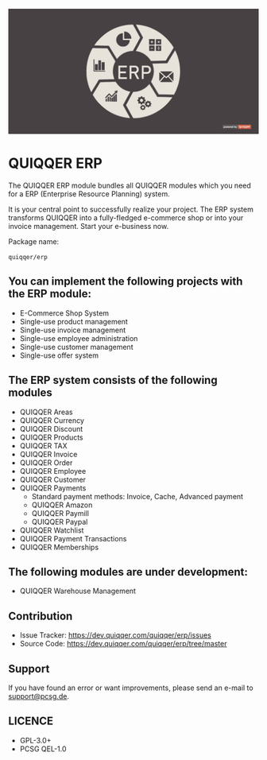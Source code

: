 ![QUIQQER ERP](bin/images/Readme.png)

QUIQQER ERP
========

The QUIQQER ERP module bundles all QUIQQER modules which you need for a 
ERP (Enterprise Resource Planning) system. 

It is your central point to successfully realize your project.
The ERP system transforms QUIQQER into a fully-fledged e-commerce shop or into your invoice management. 
Start your e-business now.

Package name:

    quiqqer/erp


You can implement the following projects with the ERP module:
------

- E-Commerce Shop System
- Single-use product management
- Single-use invoice management
- Single-use employee administration
- Single-use customer management
- Single-use offer system

The ERP system consists of the following modules
------

- QUIQQER Areas
- QUIQQER Currency
- QUIQQER Discount
- QUIQQER Products
- QUIQQER TAX
- QUIQQER Invoice
- QUIQQER Order
- QUIQQER Employee
- QUIQQER Customer
- QUIQQER Payments 
    - Standard payment methods: Invoice, Cache, Advanced payment
    - QUIQQER Amazon
    - QUIQQER Paymill
    - QUIQQER Paypal
- QUIQQER Watchlist
- QUIQQER Payment Transactions
- QUIQQER Memberships

The following modules are under development:
------

- QUIQQER Warehouse Management


Contribution
----------

- Issue Tracker: https://dev.quiqqer.com/quiqqer/erp/issues
- Source Code: https://dev.quiqqer.com/quiqqer/erp/tree/master


Support
-------

If you have found an error or want improvements, please send an e-mail to support@pcsg.de.


LICENCE
-------

- GPL-3.0+
- PCSG QEL-1.0